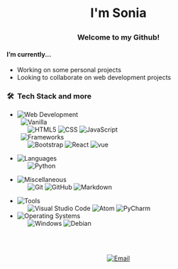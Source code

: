 # <p align="center">I'm Sonia</p>
### <p align="center">Welcome to my Github!</p>

<!-- ### <p align="center">My latest projects</p>
<p align="center">
  <a href="https://github.com/WEGFan/codestats-profile-readme">
    <img align="middle" src="https://github-readme-stats.vercel.app/api/pin/?username=WEGFan&repo=" alt="" />Write the repositoriys name as is for both "repo" and "alt"
  </a>
  <a href="https://github.com/WEGFan/codestats-profile-readme">
    <img align="middle" src="https://github-readme-stats.vercel.app/api/pin/?username=WEGFan&repo=" alt="" />
  </a>
</p> -->

#### I’m currently...
- Working on some personal projects
- Looking to collaborate on web development projects
<!-- - 🤔 I’m looking for help with ... -->
<!-- - 🌱 I’m currently learning ... -->
<!-- - 💬 Ask me about anything -->
<!-- - 📫 How to reach me: ... -->
<!-- - ⚡ Fun fact: ... -->

<!-- ### 👨🏻‍💻 &nbsp;About Me -->
<!-- - 🎓 &nbsp; Studying Computer Science and Mathematics at University of .... -->
<!-- - 🌱 &nbsp; Learning more about ... -->
<!-- - 🤔 &nbsp; Learning new technologies and trying to develop software solutions. -->

### 🛠 &nbsp;Tech Stack and more
- ![Web Development](https://img.shields.io/badge/-Web_Developement-0d1117?style=for-the-badge)
  <br />
  &nbsp;&nbsp;![Vanilla](https://img.shields.io/badge/-Vanilla:-0d1117?style=flat-square)
  <br />
  &nbsp;&nbsp;&nbsp;&nbsp;&nbsp;
  ![HTML5](https://img.shields.io/badge/-HTML5-E96228?style=plastic&logo=html5)
  ![CSS](https://img.shields.io/badge/-CSS3-2862E9?style=plastic&logo=css3)
  ![JavaScript](https://img.shields.io/badge/-JavaScript-F5D238?style=plastic&logo=javascript)
  <br />
  &nbsp;&nbsp;![Frameworks](https://img.shields.io/badge/-Frameworks:-0d1117?style=flat-square)
  <br />
  &nbsp;&nbsp;&nbsp;&nbsp;&nbsp;
  ![Bootstrap](https://img.shields.io/badge/-BootStrap-7710F1?style=plastic&logo=bootstrap)
  ![React](https://img.shields.io/badge/-React-212121?style=plastic&logo=react&logoColor=6FD5DE)
  ![vue](https://img.shields.io/badge/-Vue-32475B?style=plastic&logo=vue.js)
  <br />
<!--   &nbsp;&nbsp;![Backend](https://img.shields.io/badge/-Backend:-0d1117?style=flat-square)
  <br />
  &nbsp;&nbsp;&nbsp;&nbsp;&nbsp; -->
<!--   ![MongoDB](https://img.shields.io/badge/-MongoDB-3E2E1E?style=plastic&logo=mongodb) -->
<!--   ![Node.js](https://img.shields.io/badge/-NodeJS-313131?style=plastic&logo=node.js) -->
- ![Languages](https://img.shields.io/badge/-Languages-0d1117?style=for-the-badge)
  <br />
  &nbsp;&nbsp;&nbsp;&nbsp;&nbsp;
  ![Python](https://img.shields.io/badge/-Python-F5DC67?style=plastic&logo=python)
<!--   ![C++](https://img.shields.io/badge/-C++-005697?style=plastic&logo=C%2B%2B) -->
<!--   ![Rust](https://img.shields.io/badge/-rust-C8352A?style=plastic&logo=rust) -->
<!-- - ![Technical Skills](https://img.shields.io/badge/-Technical_Skills-0d1117?style=for-the-badge)
  <br />
  &nbsp;&nbsp;&nbsp;&nbsp;&nbsp; -->
<!--   ![Computer Networking](https://img.shields.io/badge/-Computer_Networking-F70000?style=plastic) -->
<!--   ![Web Security](https://img.shields.io/badge/-Web_Security-F70000?style=plastic) -->
<!--   ![HTTP and REST](https://img.shields.io/badge/-HTTP_and_REST-F70000?style=plastic) -->
- ![Miscellaneous](https://img.shields.io/badge/-Miscellaneous-0d1117?style=for-the-badge)
  <br />
  &nbsp;&nbsp;&nbsp;&nbsp;&nbsp;
  ![Git](https://img.shields.io/badge/-Git-fff?style=plastic&logo=git)
  ![GitHub](https://img.shields.io/badge/-GitHub-000?style=plastic&logo=github)
  ![Markdown](https://img.shields.io/badge/-Markdown-000?style=plastic&logo=markdown)
<!--   ![npm](https://img.shields.io/badge/-npm-8C0505?style=plastic&logo=npm) -->
<!--   ![Bash Script](https://img.shields.io/badge/-Bash-272E35?style=plastic&logo=gnubash) -->
- ![Tools](https://img.shields.io/badge/-Tools-0d1117?style=for-the-badge)
  <br />
  &nbsp;&nbsp;&nbsp;&nbsp;&nbsp;
  ![Visual Studio Code](https://img.shields.io/badge/-VSCode-3281B6?style=plastic&logo=visualstudio)
  ![Atom](https://img.shields.io/badge/-Atom-97C98F?style=plastic&logo=atom)
  ![PyCharm](https://img.shields.io/badge/-PyCharm-B5E759?style=plastic&logo=pycharm)
- ![Operating Systems](https://img.shields.io/badge/-Operating_Systems-0d1117?style=for-the-badge)
  <br />
  &nbsp;&nbsp;&nbsp;&nbsp;&nbsp;
  ![Windows](https://img.shields.io/badge/-Windows-203154?style=plastic&logo=windows)
  ![Debian](https://img.shields.io/badge/-Debian-A3002E?style=plastic&logo=debian)
<br />

<!-- [![Sonia's Most used languages](https://github-readme-stats.vercel.app/api/top-langs/?username=sonia-o&theme=radical&layout=compact) -->
<br />
<!-- ![Sonia's gitHub Stats](https://github-readme-stats.vercel.app/api?username=sonia-o&show_icons=true&theme=radical&line_height=27&v=57title_color=fff&icon_color=FFD700&text_color=ECECEC")](https://github.com/Neel2904) -->

<p align="center">
<!--   <a href="https://www./"><img src="https://img.icons8.com/dotty/40/FD428E/web.png" alt="Website"></a> -->
  <a href="mailto:soniaonyeukwu@zohomail.com"><img src="https://img.icons8.com/metro/40/FD428E/new-post.png" alt="Email" /></a>
<!--   <img src="https://img.icons8.com/ios-filled/40/000000/thick-vertical-line.png"/> -->
<!--   <a href="https://www.linkedin.com/in/"><img src="https://img.icons8.com/fluency/40/FD428E/linkedin.png" alt="LinkedIn"></a> -->
</p>
